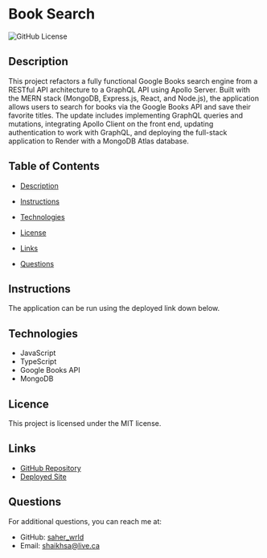 # Book Search
![GitHub License](https://img.shields.io/badge/License-MIT-blue.svg)


## Description

This project refactors a fully functional Google Books search engine from a RESTful API architecture to a GraphQL API using Apollo Server. Built with the MERN stack (MongoDB, Express.js, React, and Node.js), the application allows users to search for books via the Google Books API and save their favorite titles. The update includes implementing GraphQL queries and mutations, integrating Apollo Client on the front end, updating authentication to work with GraphQL, and deploying the full-stack application to Render with a MongoDB Atlas database.


## Table of Contents

* [Description](#description)

* [Instructions](#instructions)

* [Technologies](#technologies)

* [License](#license)

* [Links](#links)

* [Questions](#questions)


## Instructions

The application can be run using the deployed link down below. 


## Technologies
* JavaScript
* TypeScript
* Google Books API
* MongoDB



## Licence 

This project is licensed under the MIT license.


## Links

* [GitHub Repository](https://github.com/saher-wrld/Book-Search)
* [Deployed Site](https://candidate-search-1-xq4k.onrender.com)


## Questions

For additional questions, you can reach me at:
- GitHub: [saher_wrld](https://github.com/saher-wrld)
- Email: [shaikhsa@live.ca](mailto:shaikhsa@live.ca)
